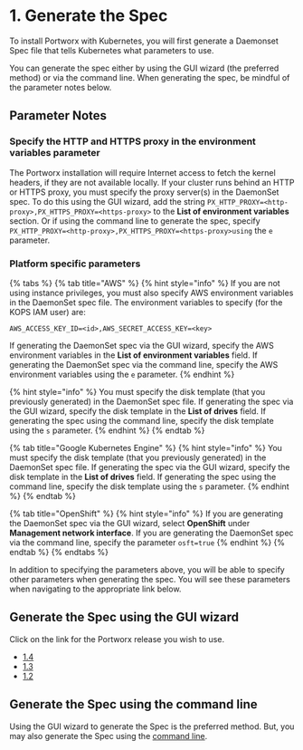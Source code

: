 # 1. Generate the Spec

To install Portworx with Kubernetes, you will first generate a Daemonset Spec file that tells Kubernetes what parameters to use.

You can generate the spec either by using the GUI wizard \(the preferred method\) or via the command line. When generating the spec, be mindful of the parameter notes below.

## Parameter Notes

### Specify the HTTP and HTTPS proxy in the environment variables parameter

The Portworx installation will require Internet access to fetch the kernel headers, if they are not available locally. If your cluster runs behind an HTTP or HTTPS proxy, you must specify the proxy server\(s\) in the DaemonSet spec. To do this using the GUI wizard, add the string `PX_HTTP_PROXY=<http-proxy>,PX_HTTPS_PROXY=<https-proxy>` to the **List of environment variables** section. Or if using the command line to generate the spec, specify `PX_HTTP_PROXY=<http-proxy>,PX_HTTPS_PROXY=<https-proxy>using` the `e` parameter.

### Platform specific parameters

{% tabs %}
{% tab title="AWS" %}
{% hint style="info" %}
If you are not using instance privileges, you must also specify AWS environment variables in the DaemonSet spec file. The environment variables to specify \(for the KOPS IAM user\) are:

`AWS_ACCESS_KEY_ID=<id>,AWS_SECRET_ACCESS_KEY=<key>`

If generating the DaemonSet spec via the GUI wizard, specify the AWS environment variables in the **List of environment variables** field. If generating the DaemonSet spec via the command line, specify the AWS environment variables using the `e` parameter.
{% endhint %}

{% hint style="info" %}
You must specify the disk template \(that you previously generated\) in the DaemonSet spec file. If generating the spec via the GUI wizard, specify the disk template in the **List of drives** field. If generating the spec using the command line, specify the disk template using the `s` parameter.
{% endhint %}
{% endtab %}

{% tab title="Google Kubernetes Engine" %}
{% hint style="info" %}
You must specify the disk template \(that you previously generated\) in the DaemonSet spec file. If generating the spec via the GUI wizard, specify the disk template in the **List of drives** field. If generating the spec using the command line, specify the disk template using the `s` parameter.
{% endhint %}
{% endtab %}

{% tab title="OpenShift" %}
{% hint style="info" %}
If you are generating the DaemonSet spec via the GUI wizard, select **OpenShift** under **Management network interface**. If you are generating the DaemonSet spec via the command line, specify the parameter `osft=true`
{% endhint %}
{% endtab %}
{% endtabs %}

In addition to specifying the parameters above, you will be able to specify other parameters when generating the spec. You will see these parameters when navigating to the appropriate link below.

## Generate the Spec using the GUI wizard

Click on the link for the Portworx release you wish to use.

* [1.4](https://install.portworx.com/1.4/)
* [1.3](https://install.portworx.com/1.3/)
* [1.2](https://install.portworx.com/1.2/)

## Generate the Spec using the command line

Using the GUI wizard to generate the Spec is the preferred method. But, you may also generate the Spec using the [command line](https://docsnew.portworx.com/reference/command-line/spec-file-generation).

